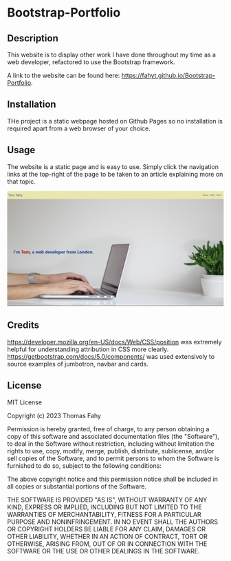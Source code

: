 # Bootstrap-Portfolio

## Description 

This website is to display other work I have done throughout my time as a web developer, refactored to use the Bootstrap framework.

A link to the website can be found here: https://fahyt.github.io/Bootstrap-Portfolio.


## Installation

THe project is a static webpage hosted on Github Pages so no installation is required apart from a web browser of your choice.


## Usage 

The website is a static page and is easy to use. Simply click the navigation links at the top-right of the page to be taken to an article explaining more on that topic.

![portfolio website](images/Screenshot%202023-11-07%20200303.png)


## Credits

https://developer.mozilla.org/en-US/docs/Web/CSS/position was extremely helpful for understanding attribution in CSS more clearly.
https://getbootstrap.com/docs/5.0/components/ was used extensively to source examples of jumbotron, navbar and cards.


## License

MIT License

Copyright (c) 2023 Thomas Fahy

Permission is hereby granted, free of charge, to any person obtaining a copy
of this software and associated documentation files (the "Software"), to deal
in the Software without restriction, including without limitation the rights
to use, copy, modify, merge, publish, distribute, sublicense, and/or sell
copies of the Software, and to permit persons to whom the Software is
furnished to do so, subject to the following conditions:

The above copyright notice and this permission notice shall be included in all
copies or substantial portions of the Software.

THE SOFTWARE IS PROVIDED "AS IS", WITHOUT WARRANTY OF ANY KIND, EXPRESS OR
IMPLIED, INCLUDING BUT NOT LIMITED TO THE WARRANTIES OF MERCHANTABILITY,
FITNESS FOR A PARTICULAR PURPOSE AND NONINFRINGEMENT. IN NO EVENT SHALL THE
AUTHORS OR COPYRIGHT HOLDERS BE LIABLE FOR ANY CLAIM, DAMAGES OR OTHER
LIABILITY, WHETHER IN AN ACTION OF CONTRACT, TORT OR OTHERWISE, ARISING FROM,
OUT OF OR IN CONNECTION WITH THE SOFTWARE OR THE USE OR OTHER DEALINGS IN THE
SOFTWARE.


